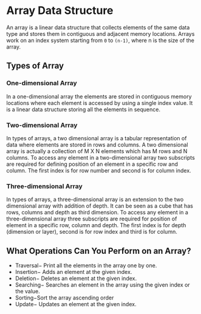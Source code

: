 # Array Data Structure

An array is a linear data structure that collects elements of the same data type and stores them in contiguous and adjacent memory locations.
Arrays work on an index system starting from `0` to `(n-1)`, where n is the size of the array.

## Types of Array

### One-dimensional Array
In a one-dimensional array the elements are stored in contiguous memory locations where each element is accessed by using a single index value. It is a linear data structure storing all the elements in sequence.

### Two-dimensional Array
In types of arrays, a two dimensional array is a tabular representation of data where elements are stored in rows and columns. A two dimensional array is actually a collection of M X N elements which has M rows and N columns.  To access any element in a two-dimensional array two subscripts are required for defining position of an element in a specific row and column. The first index is for row number and second is for column index.

### Three-dimensional Array
In types of arrays, a three-dimensional array is an extension to the two dimensional array with addition of depth. It can be seen as a cube that has rows, columns and depth as third dimension. To access any element in a three-dimensional array three subscripts are required for position of element in a specific row, column and depth. The first index is for depth (dimension or layer), second is for row index and third is for column.


## What Operations Can You Perform on an Array?

- Traversal− Print all the elements in the array one by one.
- Insertion− Adds an element at the given index.
- Deletion− Deletes an element at the given index.
- Searching− Searches an element in the array using the given       index or the value.
- Sorting−Sort the array ascending order
- Update− Updates an element at the given index.